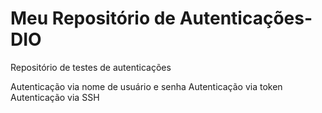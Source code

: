 # Meu Repositório de Autenticações-DIO
Repositório de testes de autenticações

Autenticação via nome de usuário e senha
Autenticação via token
Autenticação via SSH
